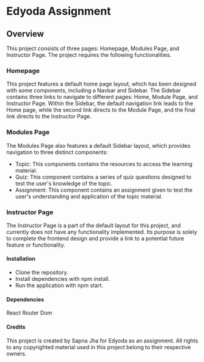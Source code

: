 # Edyoda Assignment

## Overview

This project consists of three pages: Homepage, Modules Page, and Instructor Page. The project requires the following functionalities.

### Homepage

This project features a default home page layout, which has been designed with some components, including a Navbar and Sidebar.
The Sidebar contains three links to navigate to different pages: Home, Module Page, and Instructor Page.
Within the Sidebar, the default navigation link leads to the Home page, while the second link directs to the Module Page, and the final link directs to the Instructor Page. 

### Modules Page
The Modules Page also features a default Sidebar layout, which provides navigation to three distinct components:
* Topic: This components contains the resources to access the learning material.
* Quiz: This component contains a series of quiz questions designed to test the user's knowledge of the topic.
* Assignment: This component contains an assignment given to test the user's understanding and application of the topic material.

### Instructor Page
The Instructor Page is a part of the default layout for this project, and currently does not have any functionality implemented. Its purpose is solely to complete the frontend design and provide a link to a potential future feature or functionality.

#### Installation

* Clone the repository.
* Install dependencies with npm install.
* Run the application with npm start.


#### Dependencies

React Router Dom


#### Credits

This project is created by Sapna Jha for Edyoda as an assignment. All rights to any copyrighted material used in this project belong to their respective owners.


[def]: assets/Preview.mp4